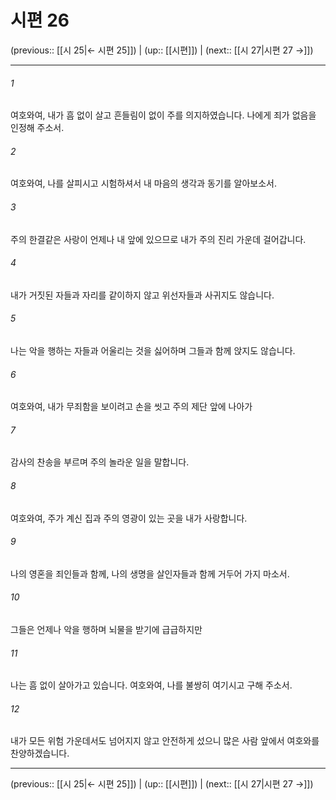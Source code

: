 # 시편 26

(previous:: [[시 25|← 시편 25]]) | (up:: [[시편]]) | (next:: [[시 27|시편 27 →]])

***




###### 1 

여호와여, 내가 흠 없이 살고 흔들림이 없이 주를 의지하였습니다. 나에게 죄가 없음을 인정해 주소서. 



###### 2 

여호와여, 나를 살피시고 시험하셔서 내 마음의 생각과 동기를 알아보소서. 



###### 3 

주의 한결같은 사랑이 언제나 내 앞에 있으므로 내가 주의 진리 가운데 걸어갑니다. 



###### 4 

내가 거짓된 자들과 자리를 같이하지 않고 위선자들과 사귀지도 않습니다. 



###### 5 

나는 악을 행하는 자들과 어울리는 것을 싫어하며 그들과 함께 앉지도 않습니다. 



###### 6 

여호와여, 내가 무죄함을 보이려고 손을 씻고 주의 제단 앞에 나아가 



###### 7 

감사의 찬송을 부르며 주의 놀라운 일을 말합니다. 



###### 8 

여호와여, 주가 계신 집과 주의 영광이 있는 곳을 내가 사랑합니다. 



###### 9 

나의 영혼을 죄인들과 함께, 나의 생명을 살인자들과 함께 거두어 가지 마소서. 



###### 10 

그들은 언제나 악을 행하며 뇌물을 받기에 급급하지만 



###### 11 

나는 흠 없이 살아가고 있습니다. 여호와여, 나를 불쌍히 여기시고 구해 주소서. 



###### 12 

내가 모든 위험 가운데서도 넘어지지 않고 안전하게 섰으니 많은 사람 앞에서 여호와를 찬양하겠습니다.

***

(previous:: [[시 25|← 시편 25]]) | (up:: [[시편]]) | (next:: [[시 27|시편 27 →]])
